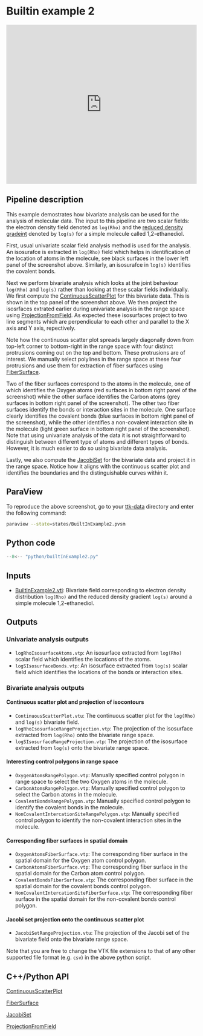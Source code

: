 # Builtin example 2

<!--[![Builtin example 2 video tutorial](https://topology-tool-kit.github.io/img/gallery/builtinExample2.jpg)](https://youtu.be/Rdsfkb6SpK8)-->

<iframe src="https://www.youtube.com/embed/7mlUzUJKA78" allowfullscreen="" width="100%" height="420" frameborder="0"></iframe>

## Pipeline description
This example demostrates how bivariate analysis can be used for the analysis of molecular data. The input to this pipeline are two scalar fields: the electron density field denoted as `log(Rho)` and the [reduced density gradeint](https://www.tandfonline.com/doi/full/10.1080/00268976.2015.1123777) denoted by `log(s)` for a simple molecule called 1,2-ethanediol.

First, usual univariate scalar field analysis method is used for the analysis. An isosurafce is extracted in `log(Rho)` field which helps in identification of the location of atoms in the molecule, see black surfaces in the lower left panel of the screenshot above. Similarly, an isosurafce in `log(s)` identifies the covalent bonds.

Next we perform bivariate analysis which looks at the joint behaviour `log(Rho)` and `log(s)` rather than looking at these scalar fields individually. We first compute the [ContinuousScatterPlot](https://topology-tool-kit.github.io/doc/html/classttkContinuousScatterPlot.html) for this bivariate data. This is shown in the top panel of the screenshot above. We then project the isosrfaces extrated earlier during univariate analysis in the range space using [ProjectionFromField](https://topology-tool-kit.github.io/doc/html/classttkProjectionFromField.html). As expected these isosurfaces project to two line segments which are perpendicular to each other and parallel to the X axis and Y axis, repectively.

Note how the continuous scatter plot spreads largely diagonally down from top-left corner to bottom-right in the range space with four distinct protrusions coming out on the top and bottom. These protrusions are of interest. We manually select polylines in the range space at these four protrusions and use them for extraction of fiber surfaces using [FiberSurface](https://topology-tool-kit.github.io/doc/html/classttkFiberSurface.html). 

Two of the fiber surfaces correspond to the atoms in the molecule, one of which identifies the Oxygen atoms (red surfaces in bottom right panel of the screenshot) while the other surface identifies the Carbon atoms (grey surfaces in bottom right panel of the screenshot). The other two fiber surfaces identify the bonds or interaction sites in the molecule. One surface clearly identifies the covalent bonds (blue surfaces in bottom right panel of the screenshot), while the other identifies a non-covalent interaction site in the molecule (light green surface in bottom right panel of the screenshot). Note that using univariate analysis of the data it is not straightforward to distinguish between different type of atoms and different types of bonds. However, it is much easier to do so using bivariate data analysis.

Lastly, we also compute the [JacobiSet](https://topology-tool-kit.github.io/doc/html/classttkJacobiSet.html) for the bivariate data and project it in the range space. Notice how it aligns with the continuous scatter plot and identifies the boundaries and the distinguishable curves within it.

## ParaView
To reproduce the above screenshot, go to your [ttk-data](https://github.com/topology-tool-kit/ttk-data) directory and enter the following command:
``` bash
paraview --state=states/BuiltInExample2.pvsm
```

## Python code

``` python  linenums="1"
--8<-- "python/builtInExample2.py"
```

## Inputs
- [BuiltInExample2.vti](https://github.com/topology-tool-kit/ttk-data/raw/dev/BuiltInExample2.vti): Bivariate field corresponding to electron density distribution `log(Rho)` and the reduced density gradient `log(s)` around a simple molecule 1,2-ethanediol.

## Outputs

### Univariate analysis outputs
- `logRhoIsosurfaceAtoms.vtp`: An isosurface extracted from `log(Rho)` scalar field which identifies the locations of the atoms.
- `logSIsosurfaceBonds.vtp`: An isosurface extracted from `log(s)` scalar field which identifies the locations of the bonds or interaction sites.

### Bivariate analysis outputs 
#### Continuous scatter plot and projection of isocontours
- `ContinuousScatterPlot.vtu`: The continuous scatter plot for the `log(Rho)` and `log(s)` bivariate field.
- `logRhoIsosurfaceRangeProjection.vtp`: The projection of the isosurface extracted from `log(Rho)` onto the bivariate range space.
- `logSIsosurfaceRangeProjection.vtp`: The projection of the isosurface extracted from `log(s)` onto the bivariate range space.

#### Interesting control polygons in range space
- `OxygenAtomsRangePolygon.vtp`: Manually specified control polygon in range space to select the two Oxygen atoms in the molecule.
- `CarbonAtomsRangePolygon.vtp`: Manually specified control polygon to select the Carbon atoms in the molecule.
- `CovalentBondsRangePolygon.vtp`: Manually specified control polygon to identify the covalent bonds in the molecule.
- `NonCovalentIntercationSiteRangePolygon.vtp`: Manually specified control polygon to identify the non-covalent interaction sites in the molecule.

#### Corresponding fiber surfaces in spatial domain
- `OxygenAtomsFiberSurface.vtp`: The corresponding fiber surface in the spatial domain for the Oxygen atom control polygon.
- `CarbonAtomsFiberSurface.vtp`: The corresponding fiber surface in the spatial domain for the Carbon atom control polygon.
- `CovalentBondsFiberSurface.vtp`: The corresponding fiber surface in the spatial domain for the covalent bonds control polygon.
- `NonCovalentIntercationSiteFiberSurface.vtp`: The corresponding fiber surface in the spatial domain for the non-covalent bonds control polygon.

#### Jacobi set projection onto the continuous scatter plot 
- `JacobiSetRangeProjection.vtu`: The projection of the Jacobi set of the bivariate field onto the bivariate range space.

Note that you are free to change the VTK file extensions to that of any other supported file format (e.g. `csv`) in the above python script.


## C++/Python API
[ContinuousScatterPlot](https://topology-tool-kit.github.io/doc/html/classttkContinuousScatterPlot.html)

[FiberSurface](https://topology-tool-kit.github.io/doc/html/classttkFiberSurface.html)

[JacobiSet](https://topology-tool-kit.github.io/doc/html/classttkJacobiSet.html)

[ProjectionFromField](https://topology-tool-kit.github.io/doc/html/classttkProjectionFromField.html)


